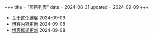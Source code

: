 +++
title = "项目列表"
date = 2024-08-31
updated = 2024-09-09
+++

- [关于这个博客](/project/about-this-blog)        2024-09-09
- [博客内容更新](/project/blogcontentupdate/)           2024-09-08
- [博客框架更新](/project/blogfuncupdate/)          2024-09-08

